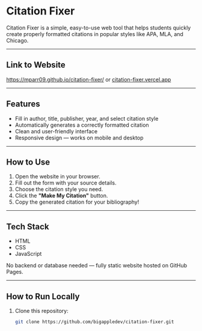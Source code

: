 # Citation Fixer

Citation Fixer is a simple, easy-to-use web tool that helps students quickly create properly formatted citations in popular styles like APA, MLA, and Chicago.

---
## Link to Website

https://mparr09.github.io/citation-fixer/   or  [citation-fixer.vercel.app](https://citation-fixer.vercel.app/)


---

## Features

- Fill in author, title, publisher, year, and select citation style
- Automatically generates a correctly formatted citation
- Clean and user-friendly interface
- Responsive design — works on mobile and desktop

---

## How to Use

1. Open the website in your browser.
2. Fill out the form with your source details.
3. Choose the citation style you need.
4. Click the **"Make My Citation"** button.
5. Copy the generated citation for your bibliography!

---

## Tech Stack

- HTML  
- CSS  
- JavaScript

No backend or database needed — fully static website hosted on GitHub Pages.

---

## How to Run Locally

1. Clone this repository:

   ```bash
   git clone https://github.com/bigappledev/citation-fixer.git
